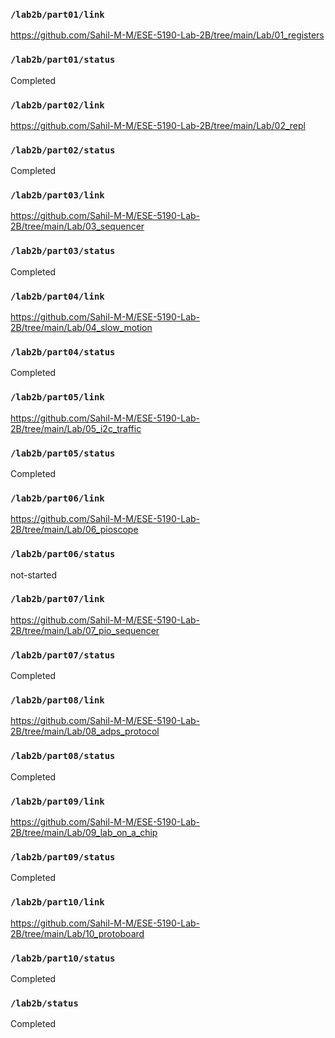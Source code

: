 ### `/lab2b/part01/link`
https://github.com/Sahil-M-M/ESE-5190-Lab-2B/tree/main/Lab/01_registers
### `/lab2b/part01/status`
Completed
### `/lab2b/part02/link`
https://github.com/Sahil-M-M/ESE-5190-Lab-2B/tree/main/Lab/02_repl
### `/lab2b/part02/status`
Completed
### `/lab2b/part03/link`
https://github.com/Sahil-M-M/ESE-5190-Lab-2B/tree/main/Lab/03_sequencer
### `/lab2b/part03/status`
Completed
### `/lab2b/part04/link`
https://github.com/Sahil-M-M/ESE-5190-Lab-2B/tree/main/Lab/04_slow_motion
### `/lab2b/part04/status`
Completed
### `/lab2b/part05/link`
https://github.com/Sahil-M-M/ESE-5190-Lab-2B/tree/main/Lab/05_i2c_traffic
### `/lab2b/part05/status`
Completed
### `/lab2b/part06/link`
https://github.com/Sahil-M-M/ESE-5190-Lab-2B/tree/main/Lab/06_pioscope
### `/lab2b/part06/status`
not-started
### `/lab2b/part07/link`
https://github.com/Sahil-M-M/ESE-5190-Lab-2B/tree/main/Lab/07_pio_sequencer
### `/lab2b/part07/status`
Completed
### `/lab2b/part08/link`
https://github.com/Sahil-M-M/ESE-5190-Lab-2B/tree/main/Lab/08_adps_protocol
### `/lab2b/part08/status`
Completed
### `/lab2b/part09/link`
https://github.com/Sahil-M-M/ESE-5190-Lab-2B/tree/main/Lab/09_lab_on_a_chip
### `/lab2b/part09/status`
Completed
### `/lab2b/part10/link`
https://github.com/Sahil-M-M/ESE-5190-Lab-2B/tree/main/Lab/10_protoboard
### `/lab2b/part10/status`
Completed
### `/lab2b/status`
Completed

